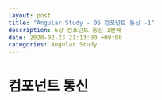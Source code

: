 ```yaml
---
layout: post
title: "Angular Study - 06 컴포넌트 통신 -1"
description: 6장 컴포넌트 통신 1번째
date: 2020-02-23 21:13:00 +09:00 
categories: Angular Study
---
```





# 컴포넌트 통신